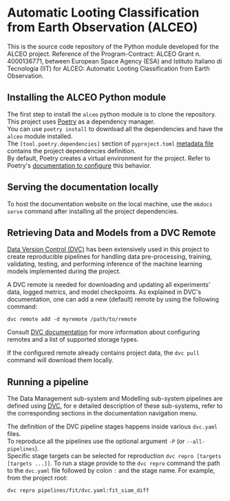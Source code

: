# Automatic Looting Classification from Earth Observation (ALCEO)
This is the source code repository of the Python module developed for the ALCEO project. Reference of the Program-Contract: ALCEO Grant n. 4000136771, between European Space Agency (ESA) and Istituto Italiano di Tecnologia (IIT) for ALCEO: Automatic Looting Classification from Earth Observation.

## Installing the ALCEO Python module
The first step to install the `alceo` python module is to clone the repository.
This project uses [Poetry](https://python-poetry.org/docs/) as a dependency manager.  
You can use `poetry install` to download all the dependencies and have the `alceo` module installed.  
The `[tool.poetry.dependencies]` section of `pyproject.toml` [metadata file](https://peps.python.org/pep-0621/) contains the project dependencies definition.   
By default, Poetry creates a virtual environment for the project. Refer to Poetry's [documentation to configure](https://python-poetry.org/docs/configuration/) this behavior.

## Serving the documentation locally
To host the documentation website on the local machine, use the `mkdocs serve` command after installing all the project dependencies.

## Retrieving Data and Models from a DVC Remote
[Data Version Control (DVC)](https://dvc.org/doc) has been extensively used in this project to create reproducible pipelines for handling data pre-processing, training, validating, testing, and performing inference of the machine learning models implemented during the project.

A DVC remote is needed for downloading and updating all experiments' data, logged metrics, and model checkpoints. As explained in DVC's documentation, one can add a new (default) remote by using the following command:
```
dvc remote add -d myremote /path/to/remote
```
Consult [DVC documentation](https://dvc.org/doc/user-guide/data-management/remote-storage) for more information about configuring remotes and a list of supported storage types. 

If the configured remote already contains project data, the `dvc pull` command will download them locally.

## Running a pipeline

The Data Management sub-system and Modelling sub-system pipelines are defined using [DVC](https://dvc.org/doc/user-guide/pipelines), for e detailed description of these sub-systems, refer to the corresponding sections in the documentation navigation menu.

The definition of the DVC pipeline stages happens inside various `dvc.yaml` files.  
To reproduce all the pipelines use the optional argument `-P` (or `--all-pipelines`).   
Specific stage targets can be selected for reproduction `dvc repro [targets [targets ...]]`. To run a stage provide to the `dvc repro` command the path to the `dvc.yaml` file followed by colon `:` and the stage name. For example, from the project root:
```
dvc repro pipelines/fit/dvc.yaml:fit_siam_diff
```

